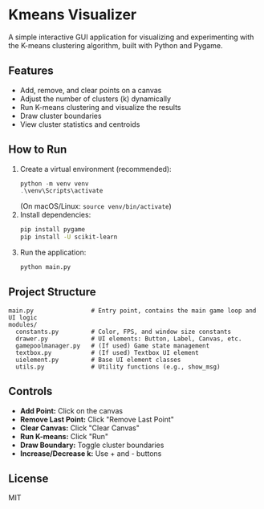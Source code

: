 # Kmeans Visualizer

A simple interactive GUI application for visualizing and experimenting with the K-means clustering algorithm, built with Python and Pygame.

## Features
- Add, remove, and clear points on a canvas
- Adjust the number of clusters (k) dynamically
- Run K-means clustering and visualize the results
- Draw cluster boundaries
- View cluster statistics and centroids

## How to Run
1. Create a virtual environment (recommended):
   ```powershell
   python -m venv venv
   .\venv\Scripts\activate
   ```
   (On macOS/Linux: `source venv/bin/activate`)
2. Install dependencies:
   ```bash
   pip install pygame
   pip install -U scikit-learn
   ```
3. Run the application:
   ```bash
   python main.py
   ```

## Project Structure
```
main.py                # Entry point, contains the main game loop and UI logic
modules/
  constants.py         # Color, FPS, and window size constants
  drawer.py            # UI elements: Button, Label, Canvas, etc.
  gamepoolmanager.py   # (If used) Game state management
  textbox.py           # (If used) Textbox UI element
  uielement.py         # Base UI element classes
  utils.py             # Utility functions (e.g., show_msg)
```

## Controls
- **Add Point:** Click on the canvas
- **Remove Last Point:** Click "Remove Last Point"
- **Clear Canvas:** Click "Clear Canvas"
- **Run K-means:** Click "Run"
- **Draw Boundary:** Toggle cluster boundaries
- **Increase/Decrease k:** Use + and - buttons

## License
MIT
